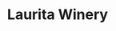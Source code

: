 ---
title: Laurita Winery
location: New Egypt, NJ
description: Laurita Winery - Liz & Dan Wedding Trailer
link: https://player.vimeo.com/video/172463227?color=26a69a&title=0&byline=0&portrait=0
thumb: laurita-winery.jpg
---